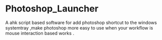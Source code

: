 # Photoshop_Launcher
A ahk script based software for add photoshop shortcut to the windows systemtray ,make photoshop more easy to use when your workflow is mouse interaction based works .
